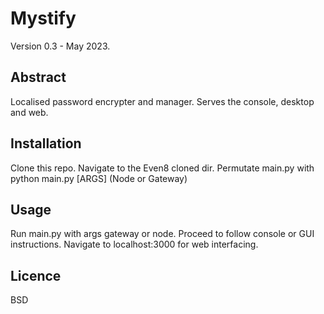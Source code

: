 # Mystify
Version 0.3 - May 2023.

## Abstract
Localised password encrypter and manager. Serves the console, desktop and web.

## Installation
Clone this repo. Navigate to the Even8 cloned dir. Permutate main.py with python main.py [ARGS] (Node or Gateway)

## Usage
Run main.py with args gateway or node. Proceed to follow console or GUI instructions.
Navigate to localhost:3000 for web interfacing.

## Licence
BSD